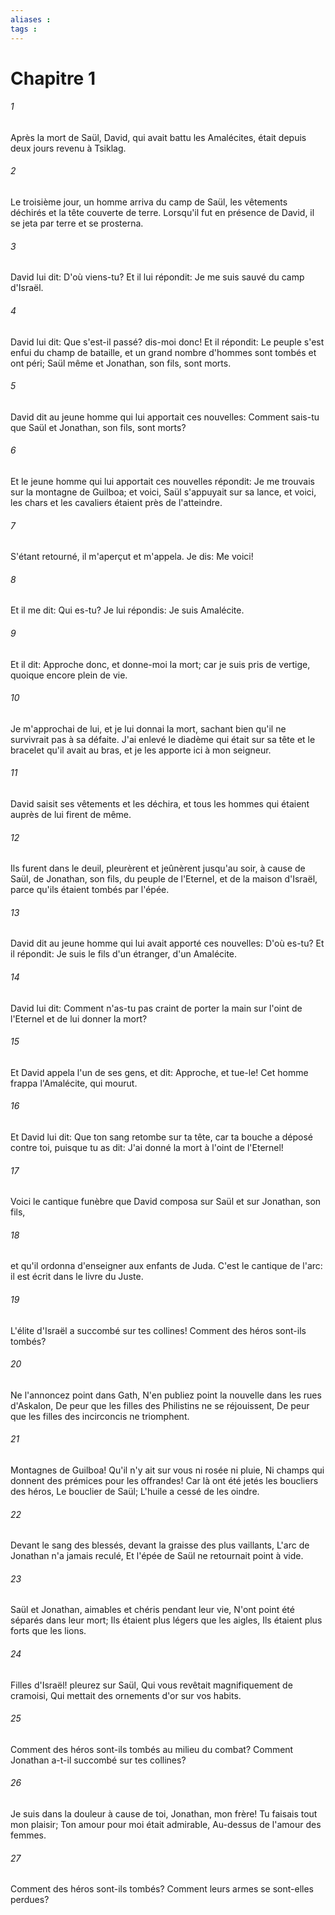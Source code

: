 ```yaml
---
aliases : 
tags : 
---
```


# Chapitre 1

###### 1
Après la mort de Saül, David, qui avait battu les Amalécites, était depuis deux jours revenu à Tsiklag.
###### 2
Le troisième jour, un homme arriva du camp de Saül, les vêtements déchirés et la tête couverte de terre. Lorsqu'il fut en présence de David, il se jeta par terre et se prosterna.
###### 3
David lui dit: D'où viens-tu? Et il lui répondit: Je me suis sauvé du camp d'Israël.
###### 4
David lui dit: Que s'est-il passé? dis-moi donc! Et il répondit: Le peuple s'est enfui du champ de bataille, et un grand nombre d'hommes sont tombés et ont péri; Saül même et Jonathan, son fils, sont morts.
###### 5
David dit au jeune homme qui lui apportait ces nouvelles: Comment sais-tu que Saül et Jonathan, son fils, sont morts?
###### 6
Et le jeune homme qui lui apportait ces nouvelles répondit: Je me trouvais sur la montagne de Guilboa; et voici, Saül s'appuyait sur sa lance, et voici, les chars et les cavaliers étaient près de l'atteindre.
###### 7
S'étant retourné, il m'aperçut et m'appela. Je dis: Me voici!
###### 8
Et il me dit: Qui es-tu? Je lui répondis: Je suis Amalécite.
###### 9
Et il dit: Approche donc, et donne-moi la mort; car je suis pris de vertige, quoique encore plein de vie.
###### 10
Je m'approchai de lui, et je lui donnai la mort, sachant bien qu'il ne survivrait pas à sa défaite. J'ai enlevé le diadème qui était sur sa tête et le bracelet qu'il avait au bras, et je les apporte ici à mon seigneur.
###### 11
David saisit ses vêtements et les déchira, et tous les hommes qui étaient auprès de lui firent de même.
###### 12
Ils furent dans le deuil, pleurèrent et jeûnèrent jusqu'au soir, à cause de Saül, de Jonathan, son fils, du peuple de l'Eternel, et de la maison d'Israël, parce qu'ils étaient tombés par l'épée.
###### 13
David dit au jeune homme qui lui avait apporté ces nouvelles: D'où es-tu? Et il répondit: Je suis le fils d'un étranger, d'un Amalécite.
###### 14
David lui dit: Comment n'as-tu pas craint de porter la main sur l'oint de l'Eternel et de lui donner la mort?
###### 15
Et David appela l'un de ses gens, et dit: Approche, et tue-le! Cet homme frappa l'Amalécite, qui mourut.
###### 16
Et David lui dit: Que ton sang retombe sur ta tête, car ta bouche a déposé contre toi, puisque tu as dit: J'ai donné la mort à l'oint de l'Eternel!
###### 17
Voici le cantique funèbre que David composa sur Saül et sur Jonathan, son fils,
###### 18
et qu'il ordonna d'enseigner aux enfants de Juda. C'est le cantique de l'arc: il est écrit dans le livre du Juste.
###### 19
L'élite d'Israël a succombé sur tes collines! Comment des héros sont-ils tombés?
###### 20
Ne l'annoncez point dans Gath, N'en publiez point la nouvelle dans les rues d'Askalon, De peur que les filles des Philistins ne se réjouissent, De peur que les filles des incirconcis ne triomphent.
###### 21
Montagnes de Guilboa! Qu'il n'y ait sur vous ni rosée ni pluie, Ni champs qui donnent des prémices pour les offrandes! Car là ont été jetés les boucliers des héros, Le bouclier de Saül; L'huile a cessé de les oindre.
###### 22
Devant le sang des blessés, devant la graisse des plus vaillants, L'arc de Jonathan n'a jamais reculé, Et l'épée de Saül ne retournait point à vide.
###### 23
Saül et Jonathan, aimables et chéris pendant leur vie, N'ont point été séparés dans leur mort; Ils étaient plus légers que les aigles, Ils étaient plus forts que les lions.
###### 24
Filles d'Israël! pleurez sur Saül, Qui vous revêtait magnifiquement de cramoisi, Qui mettait des ornements d'or sur vos habits.
###### 25
Comment des héros sont-ils tombés au milieu du combat? Comment Jonathan a-t-il succombé sur tes collines?
###### 26
Je suis dans la douleur à cause de toi, Jonathan, mon frère! Tu faisais tout mon plaisir; Ton amour pour moi était admirable, Au-dessus de l'amour des femmes.
###### 27
Comment des héros sont-ils tombés? Comment leurs armes se sont-elles perdues?
